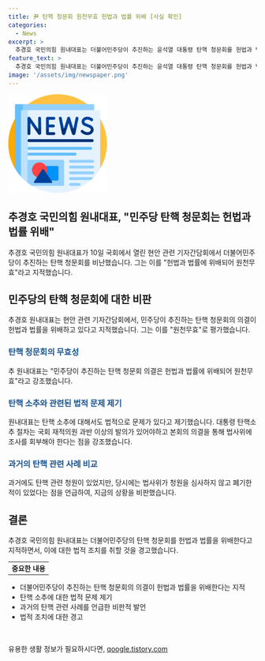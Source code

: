 ```yaml
---
title: 尹 탄핵 청문회 원천무효 헌법과 법률 위배 [사실 확인]
categories:
  - News
excerpt: >
  추경호 국민의힘 원내대표는 더불어민주당이 추진하는 윤석열 대통령 탄핵 청문회를 헌법과 법률에 위배되어 원천무효라고 지적하며, 국회 재적의원 과반 이상의 발의와 본회의 의결이 있어야 탄핵 조사권이 발동된다고 강조했다. 또한, 불법적인 탄핵 사유와 관련하여 민주당을 비판하며, 당시 민주당이 탄핵 촉구 청원을 폐기했을 때의 상황과 비교하며 비판하고 있다. 그는 또한 증인 출석 의무에 대해 강력한 조치를 취하겠다는 경고를 내놓았다.
feature_text: >
  추경호 국민의힘 원내대표는 더불어민주당이 추진하는 윤석열 대통령 탄핵 청문회를 헌법과 법률에 위배되어 원천무효라고 지적하며, 국회 재적의원 과반 이상의 발의와 본회의 의결이 있어야 탄핵 조사권이 발동된다고 강조했다. 또한, 불법적인 탄핵 사유와 관련하여 민주당을 비판하며, 당시 민주당이 탄핵 촉구 청원을 폐기했을 때의 상황과 비교하며 비판하고 있다. 그는 또한 증인 출석 의무에 대해 강력한 조치를 취하겠다는 경고를 내놓았다.
image: '/assets/img/newspaper.png'
---
```


<p><img src="/assets/img/newspaper.png" alt="kimp 속보" /></p>

<h2>추경호 국민의힘 원내대표, "민주당 탄핵 청문회는 헌법과 법률 위배"</h2>

<p data-ke-size="size16">추경호 국민의힘 원내대표가 10일 국회에서 열린 현안 관련 기자간담회에서 더불어민주당이 추진하는 탄핵 청문회를 비난했습니다. 그는 이를 "헌법과 법률에 위배되어 원천무효"라고 지적했습니다.</p>

<h2 data-ke-size="size26">민주당의 탄핵 청문회에 대한 비판</h2>

<p data-ke-size="size16">추경호 원내대표는 현안 관련 기자간담회에서, 민주당이 추진하는 탄핵 청문회의 의결이 헌법과 법률을 위배하고 있다고 지적했습니다. 그는 이를 "원천무효"로 평가했습니다.</p>

<h3 data-ke-size="size24"><span style="color: #1a5490;">탄핵 청문회의 무효성</span></h3>

<p data-ke-size="size16">추 원내대표는 "민주당이 추진하는 탄핵 청문회 의결은 헌법과 법률에 위배되어 원천무효"라고 강조했습니다.</p> 

<h3 data-ke-size="size24"><span style="color: #1a5490;">탄핵 소추와 관련된 법적 문제 제기</span></h3>

<p data-ke-size="size16">원내대표는 탄핵 소추에 대해서도 법적으로 문제가 있다고 제기했습니다. 대통령 탄핵소추 절차는 국회 재적의원 과반 이상의 발의가 있어야하고 본회의 의결을 통해 법사위에 조사를 회부해야 한다는 점을 강조했습니다.</p>

<h3 data-ke-size="size24"><span style="color: #1a5490;">과거의 탄핵 관련 사례 비교</span></h3>

<p data-ke-size="size16">과거에도 탄핵 관련 청원이 있었지만, 당시에는 법사위가 청원을 심사하지 않고 폐기한 적이 있었다는 점을 언급하여, 지금의 상황을 비판했습니다.</p>

<h2 data-ke-size="size26">결론</h2>

<p data-ke-size="size16">추경호 국민의힘 원내대표는 더불어민주당의 탄핵 청문회를 헌법과 법률을 위배한다고 지적하면서, 이에 대한 법적 조치를 취할 것을 경고했습니다.</p>

<table>
    <tbody>
        <tr>
            <td style="text-align: center; height: 17px;"><b>중요한 내용</b></td>
        </tr>
    </tbody>
</table>

<ul>
    <li>더불어민주당이 추진하는 탄핵 청문회의 의결이 헌법과 법률을 위배한다는 지적</li>
    <li>탄핵 소추에 대한 법적 문제 제기</li>
    <li>과거의 탄핵 관련 사례를 언급한 비판적 발언</li>
    <li>법적 조치에 대한 경고</li>
</ul>

<p data-ke-size="size16">&nbsp;</p>
유용한 생활 정보가 필요하시다면, <a href="https://qoogle.tistory.com" rel="dofollow">qoogle.tistory.com</a>


